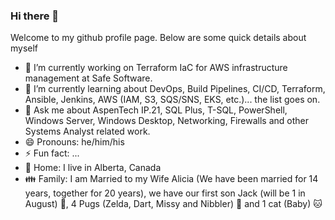 ### Hi there 👋

Welcome to my github profile page. Below are some quick details about myself


- 🔭 I’m currently working on Terraform IaC for AWS infrastructure management at Safe Software.
- 🌱 I’m currently learning about DevOps, Build Pipelines, CI/CD, Terraform, Ansible, Jenkins, AWS (IAM, S3, SQS/SNS, EKS, etc.)... the list goes on.
- 💬 Ask me about AspenTech IP.21, SQL Plus, T-SQL, PowerShell, Windows Server, Windows Desktop, Networking, Firewalls and other Systems Analyst related work.
- 😄 Pronouns: he/him/his
- ⚡ Fun fact: ...
- :house_with_garden: Home: I live in Alberta, Canada
- :family: Family: I am Married to my Wife Alicia (We have been married for 14 years, together for 20 years), we have our first son Jack (will be 1 in August) :baby:, 4 Pugs (Zelda, Dart, Missy and Nibbler) :dog: and 1 cat (Baby) :cat:
